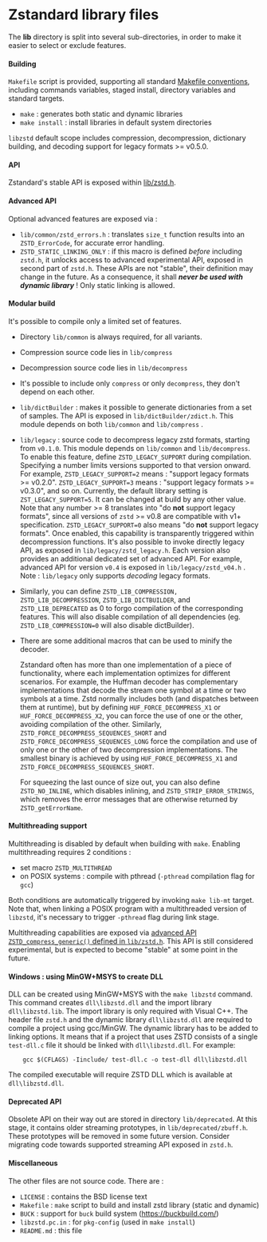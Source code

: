 Zstandard library files
================================

The __lib__ directory is split into several sub-directories,
in order to make it easier to select or exclude features.


#### Building

`Makefile` script is provided, supporting all standard [Makefile conventions](https://www.gnu.org/prep/standards/html_node/Makefile-Conventions.html#Makefile-Conventions),
including commands variables, staged install, directory variables and standard targets.
- `make` : generates both static and dynamic libraries
- `make install` : install libraries in default system directories

`libzstd` default scope includes compression, decompression, dictionary building,
and decoding support for legacy formats >= v0.5.0.


#### API

Zstandard's stable API is exposed within [lib/zstd.h](zstd.h).


#### Advanced API

Optional advanced features are exposed via :

- `lib/common/zstd_errors.h` : translates `size_t` function results
                              into an `ZSTD_ErrorCode`, for accurate error handling.
- `ZSTD_STATIC_LINKING_ONLY` : if this macro is defined _before_ including `zstd.h`,
                          it unlocks access to advanced experimental API,
                          exposed in second part of `zstd.h`.
                          These APIs are not "stable", their definition may change in the future.
                          As a consequence, it shall ___never be used with dynamic library___ !
                          Only static linking is allowed.


#### Modular build

It's possible to compile only a limited set of features.

- Directory `lib/common` is always required, for all variants.
- Compression source code lies in `lib/compress`
- Decompression source code lies in `lib/decompress`
- It's possible to include only `compress` or only `decompress`, they don't depend on each other.
- `lib/dictBuilder` : makes it possible to generate dictionaries from a set of samples.
        The API is exposed in `lib/dictBuilder/zdict.h`.
        This module depends on both `lib/common` and `lib/compress` .
- `lib/legacy` : source code to decompress legacy zstd formats, starting from `v0.1.0`.
        This module depends on `lib/common` and `lib/decompress`.
        To enable this feature, define `ZSTD_LEGACY_SUPPORT` during compilation.
        Specifying a number limits versions supported to that version onward.
        For example, `ZSTD_LEGACY_SUPPORT=2` means : "support legacy formats >= v0.2.0".
        `ZSTD_LEGACY_SUPPORT=3` means : "support legacy formats >= v0.3.0", and so on.
        Currently, the default library setting is `ZST_LEGACY_SUPPORT=5`.
        It can be changed at build by any other value.
        Note that any number >= 8 translates into "do __not__ support legacy formats",
        since all versions of `zstd` >= v0.8 are compatible with v1+ specification.
        `ZSTD_LEGACY_SUPPORT=0` also means "do __not__ support legacy formats".
        Once enabled, this capability is transparently triggered within decompression functions.
        It's also possible to invoke directly legacy API, as exposed in `lib/legacy/zstd_legacy.h`.
        Each version also provides an additional dedicated set of advanced API.
        For example, advanced API for version `v0.4` is exposed in `lib/legacy/zstd_v04.h` .
        Note : `lib/legacy` only supports _decoding_ legacy formats.
- Similarly, you can define `ZSTD_LIB_COMPRESSION, ZSTD_LIB_DECOMPRESSION`, `ZSTD_LIB_DICTBUILDER`,
        and `ZSTD_LIB_DEPRECATED` as 0 to forgo compilation of the corresponding features. This will
        also disable compilation of all dependencies (eg. `ZSTD_LIB_COMPRESSION=0` will also disable
        dictBuilder).
- There are some additional macros that can be used to minify the decoder.

  Zstandard often has more than one implementation of a piece of functionality,
  where each implementation optimizes for different scenarios. For example, the
  Huffman decoder has complementary implementations that decode the stream one
  symbol at a time or two symbols at a time. Zstd normally includes both (and
  dispatches between them at runtime), but by defining `HUF_FORCE_DECOMPRESS_X1`
  or `HUF_FORCE_DECOMPRESS_X2`, you can force the use of one or the other, avoiding
  compilation of the other. Similarly, `ZSTD_FORCE_DECOMPRESS_SEQUENCES_SHORT`
  and `ZSTD_FORCE_DECOMPRESS_SEQUENCES_LONG` force the compilation and use of
  only one or the other of two decompression implementations. The smallest
  binary is achieved by using `HUF_FORCE_DECOMPRESS_X1` and
  `ZSTD_FORCE_DECOMPRESS_SEQUENCES_SHORT`.

  For squeezing the last ounce of size out, you can also define
  `ZSTD_NO_INLINE`, which disables inlining, and `ZSTD_STRIP_ERROR_STRINGS`,
  which removes the error messages that are otherwise returned by
  `ZSTD_getErrorName`.


#### Multithreading support

Multithreading is disabled by default when building with `make`.
Enabling multithreading requires 2 conditions :
- set macro `ZSTD_MULTITHREAD`
- on POSIX systems : compile with pthread (`-pthread` compilation flag for `gcc`)

Both conditions are automatically triggered by invoking `make lib-mt` target.
Note that, when linking a POSIX program with a multithreaded version of `libzstd`,
it's necessary to trigger `-pthread` flag during link stage.

Multithreading capabilities are exposed
via [advanced API `ZSTD_compress_generic()` defined in `lib/zstd.h`](https://github.com/facebook/zstd/blob/dev/lib/zstd.h#L919).
This API is still considered experimental,
but is expected to become "stable" at some point in the future.


#### Windows : using MinGW+MSYS to create DLL

DLL can be created using MinGW+MSYS with the `make libzstd` command.
This command creates `dll\libzstd.dll` and the import library `dll\libzstd.lib`.
The import library is only required with Visual C++.
The header file `zstd.h` and the dynamic library `dll\libzstd.dll` are required to
compile a project using gcc/MinGW.
The dynamic library has to be added to linking options.
It means that if a project that uses ZSTD consists of a single `test-dll.c`
file it should be linked with `dll\libzstd.dll`. For example:
```
    gcc $(CFLAGS) -Iinclude/ test-dll.c -o test-dll dll\libzstd.dll
```
The compiled executable will require ZSTD DLL which is available at `dll\libzstd.dll`.


#### Deprecated API

Obsolete API on their way out are stored in directory `lib/deprecated`.
At this stage, it contains older streaming prototypes, in `lib/deprecated/zbuff.h`.
These prototypes will be removed in some future version.
Consider migrating code towards supported streaming API exposed in `zstd.h`.


#### Miscellaneous

The other files are not source code. There are :

 - `LICENSE` : contains the BSD license text
 - `Makefile` : `make` script to build and install zstd library (static and dynamic)
 - `BUCK` : support for `buck` build system (https://buckbuild.com/)
 - `libzstd.pc.in` : for `pkg-config` (used in `make install`)
 - `README.md` : this file
